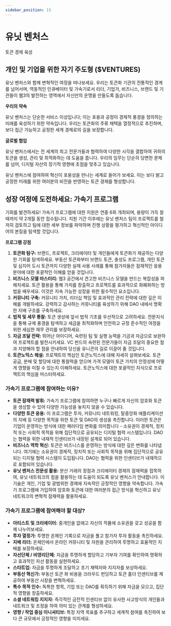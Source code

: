 ```yaml
---
sidebar_position: 13
---
```


# 유닛 벤처스

토큰 경제 육성

## 개인 및 기업을 위한 자기 주도형 ($VENTURES)

유닛 벤처스와 함께 변혁적인 여정을 떠나보세요. 우리는 토큰화 기관의 전통적인 경계를 넘어서며, 역동적인 인큐베이터 및 가속기로서 리더, 기업가, 비즈니스, 브랜드 및 기관들이 웹3의 발전하는 영역에서 자신만의 운명을 만들도록 돕습니다.

**우리의 약속**

유닛 벤처스는 단순한 서비스 이상입니다; 이는 포용과 공정이 경제적 풍경을 정의하는 미래를 육성하기 위한 약속입니다. 우리는 토큰화의 주류 채택을 열정적으로 추진하며, 보다 접근 가능하고 공정한 세계 경제로의 길을 보장합니다.

**글로벌 협업**

유닛 벤처스에서는 전 세계의 최고 전문가들과 협력하여 다양한 시각을 결합하여 귀하의 토큰을 생성, 관리 및 최적화하는 데 도움을 줍니다. 우리의 임무는 단순히 당면한 문제를 넘어, 디지털 자산의 장기적 영향에 초점을 맞추고 있습니다.

유닛 벤처스에 참여하여 혁신이 포용성을 만나는 세계로 들어가 보세요. 이는 보다 밝고 공정한 미래를 위한 여러분의 비전을 반영하는 토큰 경제를 형성합니다.

## 성장 여정에 도전하세요: 가속기 프로그램

기회를 발견하세요! 가속기 프로그램에 대한 지원은 연중 6회 개최되며, 용량이 가득 찰 때까지 약 2개월 동안 접수됩니다. 지원 기간 이후에는 유닛 벤처스 팀이 프로젝트를 철저히 검토하고 팀에 대한 세부 정보를 파악하며 진행 상황을 평가하고 혁신적인 아이디어의 본질을 탐색할 것입니다.

**프로그램 강점**

1. **토큰화 탐구:** 브랜드, 프로젝트, 크리에이터 및 개인들에게 토큰화가 제공하는 다양한 기회를 탐색하세요. 부동산 토큰화부터 브랜드 토큰, 충성도 프로그램, 개인 토큰 및 심지어 도시 토큰까지 다양한 실제 사용 사례를 통해 참가자들은 잠재적인 응용 분야에 대한 포괄적인 이해를 얻을 것입니다.
2. **비즈니스 모델 마스터리:** 웹3 공간에서 견고한 비즈니스 모델을 만드는 복잡성을 파헤치세요. 토큰 활용을 통해 가치를 창출하고 프로젝트를 효과적으로 화폐화하는 방법을 배우세요. 이것은 지속 가능한 성장을 위한 필수적인 요소입니다.
3. **커뮤니티 구축:** 커뮤니티 가치, 리더십 책임 및 효과적인 관리 전략에 대한 깊은 이해를 개발하세요. 강력하고 감사하는 커뮤니티를 육성하기 위해 DAO 내에서 명확한 지배 구조를 구축하세요.
4. **법적 및 세무 통찰:** 토큰 생성에 앞서 법적 기초를 우선적으로 고려하세요. 전문지식을 통해 규제 풍경을 탐색하고 세금을 최적화하며 안전하고 규정 준수적인 여정을 위한 세심한 재무 관리를 보장하세요.
5. **자금 조달 전략:** 뛰어난 아이디어, 숙련된 팀 및 실행 능력을 기금과 자금으로 보완하여 프로젝트를 발전시키세요. VC 펀드의 숙련된 전문가들이 자금 조달의 중요한 점과 지양해야 할 점을 안내하여 당신을 유니콘의 길로 이끌어 줄 것입니다.
6. **토큰노믹스 해설:** 프로젝트의 핵심인 토큰노믹스에 대해 자세히 살펴보세요. 토큰 공급, 분배 및 할당에 대한 통찰력을 얻으며 가격 모델이 토큰 가치의 안정성에 어떻게 영향을 미칠 수 있는지 이해하세요. 토큰노믹스에 대한 포괄적인 지식으로 프로젝트의 핵심을 마스터하세요.

### 가속기 프로그램에 참여하는 이유?

- **토큰 잠재력 발휘:** 가속기 프로그램에 참여하면 누구나 빠르게 자신의 암호화 토큰을 생성할 수 있어 다양한 가능성을 놓치지 않을 수 있습니다.
- **다양한 토큰 응용:** 이 프로그램은 투자, 커뮤니티 네트워킹, 탈중앙화 애플리케이션의 지배 등 다양한 목적을 위한 토큰 및 DAO의 생성을 촉진합니다. 이러한 토큰은 기업이 운영하는 방식에 대한 패러다임 변화를 의미합니다 - 소유권이 경제적, 정치적 또는 사회적 목적을 위해 집단적으로 공유되는 디지털 협력 시스템입니다. DAO는 협력을 위한 내재적 인센티브가 내장된 설계로 되어 있습니다.
- **비즈니스 역학 혁신:** 토큰은 비즈니스를 운영하는 방식에 대한 깊은 변화를 나타냅니다. 여기에는 소유권이 경제적, 정치적 또는 사회적 목적을 위해 집단적으로 공유되는 디지털 협력 시스템이 도입됩니다. DAO는 협력을 위한 인센티브가 내재적으로 포함되어 있습니다.
- **유닛 벤처스 전문성 활용:** 분산 거래의 장점과 크리에이터 경제의 잠재력을 접목하여, 유닛 네트워크의 힘을 활용하는 데 도움이 되도록 유닛 벤처스가 안내합니다. 이 기술은 개인, 기업 및 광범위한 경제에 지속적인 긍정적인 영향을 약속합니다. 가속기 프로그램에 가입하여 암호화 토큰에 대한 여러분의 접근 방식을 혁신하고 유닛 네트워크의 변혁적 잠재력을 활용하세요.

### 가속기 프로그램에 참여해야 할 대상?

- **아티스트 및 크리에이터:** 중개인을 없애고 자신의 작품에 소유권을 갖고 성공을 함께 나누어보세요.
- **투자 열정가:** 투명한 온체인 기록으로 자금을 풀고 참가자 투자 활동을 촉진하세요.
- **지배 리더:** 온체인에서 온라인 커뮤니티 및 자원을 관리하여 투명하고 효율적인 지배를 보장하세요.
- **자선단체 / 비영리단체:** 자금을 투명하게 할당하고 기부자 기여를 확인하여 명확하고 효과적인 자선 활동을 실현하세요.
- **스타트업:** 자금을 투명하게 조달하고 초기 채택자와 지지자를 보상하세요.
- **부동산 혁신가:** 부동산 토큰 화 비용을 크라우드 펀딩하고 토큰 홀더 인센티브를 제공하여 부동산 시장을 변혁하세요.
- **특수 목적 인수:** 독특한 항목, 기업 또는 DAO를 획득하기 위해 자금을 모으고, 집단적 영향을 창출하세요.
- **소셜 네트워킹 지지자:** 즉각적인 금전적 인센티브 없이 유사한 사고방식의 개인들과 네트워크 및 조정을 하여 의미 있는 관계를 형성하세요.
- **영향 / 작업 중심 이니셔티브:** 특정 지역 목표를 추구하고 세계적 참여를 촉진하여 보다 큰 규모에서 긍정적인 영향을 미치세요.
